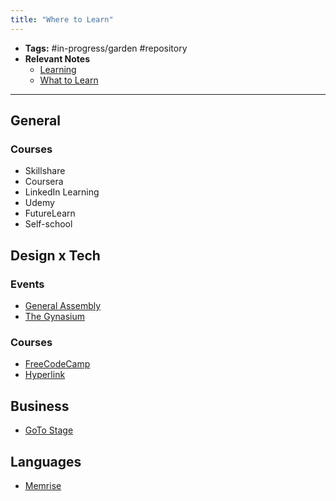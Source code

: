 ```yaml
---
title: "Where to Learn"
---
```


- **Tags:** #in-progress/garden #repository 
- **Relevant Notes**
	- [Learning](moc/learning-thinking-communicating.md)
	- [What to Learn](notes/perdev/ltc/what-to-learn.md)

---

## General
### Courses
- Skillshare
- Coursera
- LinkedIn Learning
- Udemy
- FutureLearn
- Self-school

## Design x Tech
### Events
- [General Assembly](https://generalassemb.ly/)
- [The Gynasium](https://thegymnasium.com/)
### Courses
- [FreeCodeCamp](https://www.freecodecamp.org/learn)
- [Hyperlink](https://hyperlink.academy/)

## Business
- [GoTo Stage](https://www.gotostage.com/)

## Languages
- [Memrise](https://www.memrise.com/)